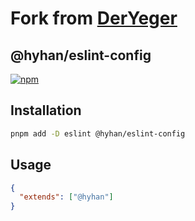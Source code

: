 # Fork from [DerYeger](https://github.com/DerYeger/eslint-config)

## @hyhan/eslint-config

[![npm](https://img.shields.io/npm/v/@hyhan/eslint-config?color=a1b858&label=)](https://npmjs.com/package/@hyhan/eslint-config)

## Installation

```bash
pnpm add -D eslint @hyhan/eslint-config
```

## Usage

```json
{
  "extends": ["@hyhan"]
}
```

